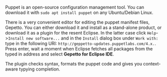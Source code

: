 Puppet is an open-source configuration management tool. You can download it with `sudo apt install puppet` on any Ubuntu/Debian Linux.

There is a very convenient editor for editing the puppet manifest files, Gepetto. You can either download it and install as a stand-alone product, or download it as a plugin for the resent Eclipse. In the latter case click `Help`->`Install new software...` and in the `Install` dialog box under `Work with:` type in the following URI: `http://geppetto-updates.puppetlabs.com/4.x.`. Press enter, wait a moment when Eclipse fetches all packages from the typed in address and select **Gepetto for Eclipse IDE**.

The plugin checks syntax, formats the puppet code and gives you context-aware typying completion.

